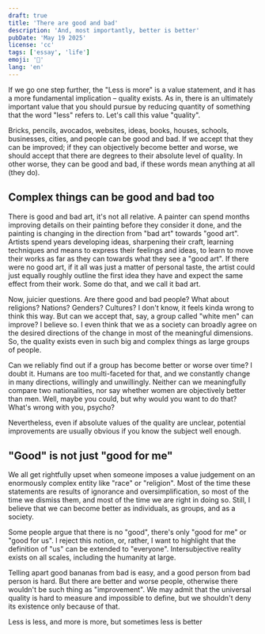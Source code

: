 ```yaml
---
draft: true
title: 'There are good and bad'
description: 'And, most importantly, better is better'
pubDate: 'May 19 2025'
license: 'cc'
tags: ['essay', 'life']
emoji: '🐇'
lang: 'en'
---
```


If we go one step further, the "Less is more" is a value statement, and it has a more fundamental implication – quality exists. As in, there is an ultimately important value that you should pursue by reducing quantity of something that the word "less" refers to. Let's call this value "quality".

Bricks, pencils, avocados, websites, ideas, books, houses, schools, businesses, cities, and people can be good and bad. If we accept that they can be improved; if they can objectively become better and worse, we should accept that there are degrees to their absolute level of quality. In other worse, they can be good and bad, if these words mean anything at all (they do).

## Complex things can be good and bad too

There is good and bad art, it's not all relative. A painter can spend months improving details on their painting before they consider it done, and the painting is changing in the direction from "bad art" towards "good art". Artists spend years developing ideas, sharpening their craft, learning techniques and means to express their feelings and ideas, to learn to move their works as far as they can towards what they see a "good art". If there were no good art, if it all was just a matter of personal taste, the artist could just equally roughly outline the first idea they have and expect the same effect from their work. Some do that, and we call it bad art.

Now, juicier questions. Are there good and bad people? What about religions? Nations? Genders? Cultures? I don't know, it feels kinda wrong to think this way. But can we accept that, say, a group called "white men" can improve? I believe so. I even think that we as a society can broadly agree on the desired directions of the change in most of the meaningful dimensions. So, the quality exists even in such big and complex things as large groups of people.

Can we reliably find out if a group has become better or worse over time? I doubt it. Humans are too multi-faceted for that, and we constantly change in many directions, willingly and unwillingly. Neither can we meaningfully compare two nationalities, nor say whether women are objectively better than men. Well, maybe you could, but why would you want to do that? What's wrong with you, psycho?

Nevertheless, even if absolute values of the quality are unclear, potential improvements are usually obvious if you know the subject well enough.

## "Good" is not just "good for me"

We all get rightfully upset when someone imposes a value judgement on an enormously complex entity like "race" or "religion". Most of the time these statements are results of ignorance and oversimplification, so most of the time we dismiss them, and most of the time we are right in doing so. Still, I believe that we can become better as individuals, as groups, and as a society.

Some people argue that there is no "good", there's only "good for me" or "good for us". I reject this notion, or, rather, I want to highlight that the definition of "us" can be extended to "everyone". Intersubjective reality exists on all scales, including the humanity at large.

Telling apart good bananas from bad is easy, and a good person from bad person is hard. But there are better and worse people, otherwise there wouldn't be such thing as "improvement". We may admit that the universal quality is hard to measure and impossible to define, but we shouldn't deny its existence only because of that.

Less is less, and more is more, but sometimes less is better
